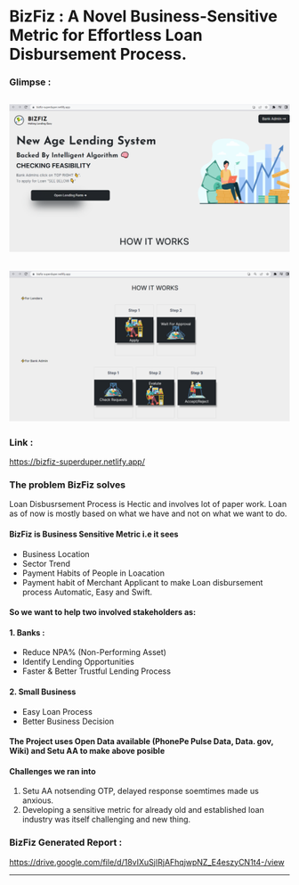 #  BizFiz : A Novel Business-Sensitive Metric for Effortless Loan Disbursement Process.
### 

### Glimpse : 

![ScreenShot](https://github.com/Vinodk-17/BizFiz/blob/main/frontend/assets/Screenshot%20(198).png)
----
![ScreenShot](https://github.com/Vinodk-17/BizFiz/blob/main/frontend/assets/Screenshot%20(199).png)
----

### Link :
https://bizfiz-superduper.netlify.app/

### The problem BizFiz solves

Loan Disbusrsement Process is Hectic and involves lot of paper work. Loan as of now is mostly based on what we have and not on what we want to do.

####  BizFiz is Business Sensitive Metric i.e it sees

-   Business Location
-   Sector Trend
-   Payment Habits of People in Loacation
-   Payment habit of Merchant Applicant to make Loan disbursement process Automatic, Easy and Swift.

#### So we want to help two involved stakeholders as:

#### 1. Banks :

-   Reduce NPA% (Non-Performing Asset)
-   Identify Lending Opportunities
-   Faster & Better Trustful Lending Process

#### 2. Small Business

-   Easy Loan Process
-   Better Business Decision

#### The Project uses Open Data available (PhonePe Pulse Data, Data. gov, Wiki) and Setu AA to make above posible

#### Challenges we ran into

1.  Setu AA notsending OTP, delayed response soemtimes made us anxious.
2.  Developing a sensitive metric for already old and established loan industry was itself challenging and new thing.

### BizFiz Generated Report :
https://drive.google.com/file/d/18vIXuSjIRjAFhqjwpNZ_E4eszyCN1t4-/view

-------------------
